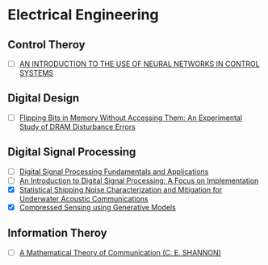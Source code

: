 # Electrical Engineering

## Control Theroy

  - [ ] [AN INTRODUCTION TO THE USE OF NEURAL NETWORKS IN CONTROL SYSTEMS](http://www.geocities.ws/djorland/NNControl.pdf)

## Digital Design

  - [ ] [Flipping Bits in Memory Without Accessing Them: An Experimental Study of DRAM Disturbance Errors](https://users.ece.cmu.edu/~yoonguk/papers/kim-isca14.pdf)

## Digital Signal Processing

  - [ ] [Digital Signal Processing Fundamentals and Applications](https://www.academia.edu/35886765/Digital_Signal_Processing_2nd_Ed._Fundamentals_and_Applications.pdf)
  - [ ] [An Introduction to Digital Signal Processing: A Focus on Implementation](https://www.riverpublishers.com/pdf/ebook/RP_E9788792982032.pdf)
  - [x] [Statistical Shipping Noise Characterization and Mitigation for Underwater Acoustic Communications ](https://ieeexplore.ieee.org/document/8867520)
  - [x] [Compressed Sensing using Generative Models](https://arxiv.org/pdf/1703.03208.pdf)

## Information Theroy

  - [ ] [A Mathematical Theory of Communication (C. E. SHANNON)](http://math.harvard.edu/~ctm/home/text/others/shannon/entropy/entropy.pdf)
